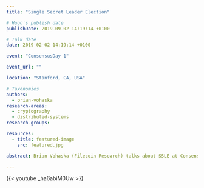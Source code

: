 ```yaml
---
title: "Single Secret Leader Election"

# Hugo's publish date
publishDate: 2019-09-02 14:19:14 +0100

# Talk date
date: 2019-02-02 14:19:14 +0100

event: "ConsensusDay 1"

event_url: ""

location: "Stanford, CA, USA"

# Taxonomies
authors:
  - brian-vohaska
research-areas:
  - cryptography
  - distributed-systems
research-groups:

resources:
  - title: featured-image
    src: featured.jpg

abstract: Brian Vohaska (Filecoin Research) talks about SSLE at ConsensusDay 1.

---
```


{{< youtube _ha6abiM0Uw >}}
